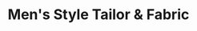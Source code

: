 ---
title: "Men's Style Tailor & Fabric"
url: /malout/mens-style-tailor-und-fabric/
shop: Kleidung
---